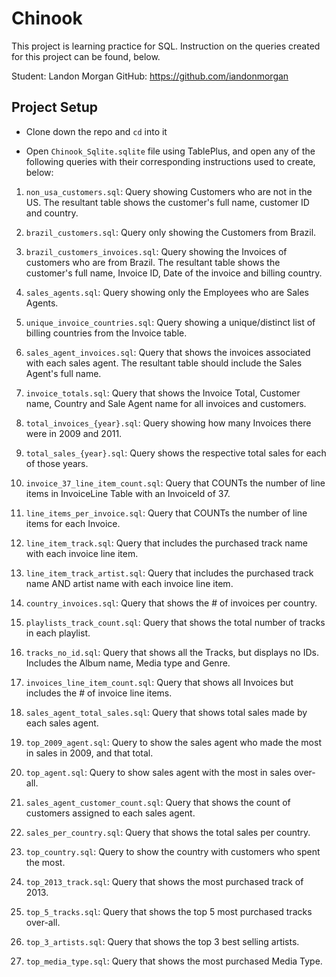 # Chinook

This project is learning practice for SQL. Instruction on the queries created for this project can be found, below.

Student: Landon Morgan
GitHub: https://github.com/iandonmorgan

## Project Setup

* Clone down the repo and `cd` into it

* Open `Chinook_Sqlite.sqlite` file using TablePlus, and open any of the following queries with their corresponding instructions used to create, below:

 1. `non_usa_customers.sql`: Query showing Customers who are not in the US. The resultant table shows the customer's full name, customer ID and country.

 1. `brazil_customers.sql`: Query only showing the Customers from Brazil.

 1. `brazil_customers_invoices.sql`: Query showing the Invoices of customers who are from Brazil. The resultant table shows the customer's full name, Invoice ID, Date of the invoice and billing country.

 1. `sales_agents.sql`: Query showing only the Employees who are Sales Agents.

 1. `unique_invoice_countries.sql`: Query showing a unique/distinct list of billing countries from the Invoice table.

 1. `sales_agent_invoices.sql`: Query that shows the invoices associated with each sales agent. The resultant table should include the Sales Agent's full name.

 1. `invoice_totals.sql`: Query that shows the Invoice Total, Customer name, Country and Sale Agent name for all invoices and customers.

 1. `total_invoices_{year}.sql`: Query showing how many Invoices there were in 2009 and 2011.

 1. `total_sales_{year}.sql`: Query shows the respective total sales for each of those years.

 1. `invoice_37_line_item_count.sql`: Query that COUNTs the number of line items in InvoiceLine Table with an InvoiceId of 37.

 1. `line_items_per_invoice.sql`: Query that COUNTs the number of line items for each Invoice.

 1. `line_item_track.sql`: Query that includes the purchased track name with each invoice line item.

 1. `line_item_track_artist.sql`: Query that includes the purchased track name AND artist name with each invoice line item.

 1. `country_invoices.sql`: Query that shows the # of invoices per country.

 1. `playlists_track_count.sql`: Query that shows the total number of tracks in each playlist.

 1. `tracks_no_id.sql`: Query that shows all the Tracks, but displays no IDs. Includes the Album name, Media type and Genre.

 1. `invoices_line_item_count.sql`: Query that shows all Invoices but includes the # of invoice line items.

 1. `sales_agent_total_sales.sql`: Query that shows total sales made by each sales agent.

 1. `top_2009_agent.sql`: Query to show the sales agent who made the most in sales in 2009, and that total.

 1. `top_agent.sql`: Query to show sales agent with the most in sales over-all.

 1. `sales_agent_customer_count.sql`: Query that shows the count of customers assigned to each sales agent.

 1. `sales_per_country.sql`: Query that shows the total sales per country.

 1. `top_country.sql`: Query to show the country with customers who spent the most.

 1. `top_2013_track.sql`: Query that shows the most purchased track of 2013.

 1. `top_5_tracks.sql`: Query that shows the top 5 most purchased tracks over-all.

 1. `top_3_artists.sql`: Query that shows the top 3 best selling artists.

 1. `top_media_type.sql`: Query that shows the most purchased Media Type.